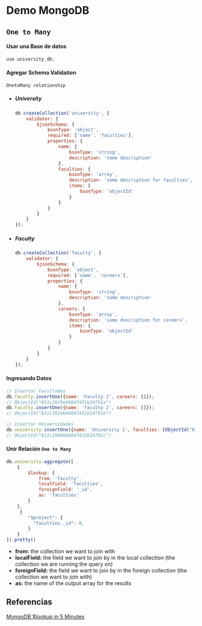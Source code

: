 # Demo MongoDB

##  `One to Many`

#### Usar una Base de datos

```javascript
use university_db;
```

#### Agregar Schema Validation

`OnetoMany relationship`

* ##### University
    ```javascript
    db.createCollection('university', {
        validator: {
            $jsonSchema: {
                bsonType: 'object',
                required: ['name', 'faculties'],
                properties: {
                    name: {
                        bsonType: 'string',
                        description: 'some description'
                    },
                    faculties: {
                        bsonType: 'array',
                        description: 'some description for faculties',
                        items: {
                            bsonType: 'objectId'
                        }
                    }
                }
            }
        }
    });
    ```
* ##### Faculty
    ```javascript
    db.createCollection('faculty', {
        validator: {
            $jsonSchema: {
                bsonType: 'object',
                required: ['name', 'careers'],
                properties: {
                    name: {
                        bsonType: 'string',
                        description: 'some description'
                    },
                    careers: {
                        bsonType: 'array',
                        description: 'some description for careers',
                        items: {
                            bsonType: 'objectId'
                        }
                    }
                }
            }
        }
    });
    ```

#### Ingresando Datos

```javascript
// Insertar Facultades
db.faculty.insertOne({name: 'Faculty 1', careers: []});
// ObjectId("611c2929e6b84f431b24791a")
db.faculty.insertOne({name: 'Faculty 2', careers: []});
// ObjectId("611c292de6b84f431b24791b")

// Insertar Universidades
db.university.insertOne({name: 'University 1', faculties: [ObjectId("611c2929e6b84f431b24791a"), ObjectId("611c292de6b84f431b24791b")]});
// ObjectId("611c2990e6b84f431b24791c")
```

#### Unir Relación `One to Many`

```javascript
db.university.aggregate([
    {
        $lookup: {
            from: 'faculty',
            localField: 'faculties',
            foreignField: '_id',
            as: 'faculties'
        }
    },
     {
        "$project": {
          "faculties._id": 0,
        }
    }
]).pretty()
```

* **from:** the collection we want to join with
* **localField:** the field we want to join by in the local collection (the collection we are running the query on)
* **foreignField:** the field we want to join by in the foreign collection (the collection we want to join with)
* **as:** the name of the output array for the results

## Referencias

[MongoDB $lookup in 5 Minutes](https://www.stackchief.com/tutorials/%24lookup%20Examples%20%7C%20MongoDB)
